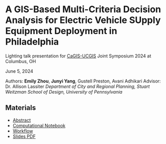 # A GIS-Based Multi-Criteria Decision Analysis for Electric Vehicle SUpply Equipment Deployment in Philadelphia

Lighting talk presentation for [CaGIS-UCGIS](https://cartogis.org/conferences/cagis2024/) Joint Symposium 2024 at Columbus, OH

June 5, 2024

Authors: **Emily Zhou**, **Junyi Yang**, Gustell Preston, Avani Adhikari
Advisor: Dr. Allison Lassiter
*Department of City and Regional Planning, Stuart Weitzman School of Design, University of Pennsylvania*

## Materials

- [Abstract](doc/CaGIS_UCGIS_2024_Abstract_Paper5.pdf)
- [Computational Notebook](code/MCDA-EVSE.Rmd)
- [Workflow](doc/img/workflow-1.jpg)
- [Slides PDF](doc/CAGIS-UCGIS-2024.pdf)